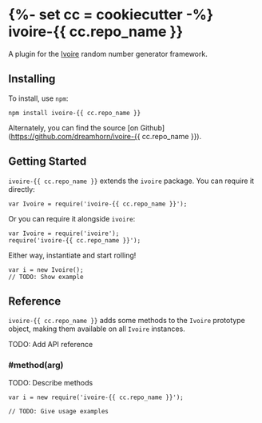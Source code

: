 {%- set cc = cookiecutter -%}
ivoire-{{ cc.repo_name }}
===================================

A plugin for the [Ivoire](https://www.npmjs.com/package/ivoire) random number
generator framework.


Installing
----------

To install, use `npm`:

```
npm install ivoire-{{ cc.repo_name }}
```

Alternately, you can find the source [on Github](https://github.com/dreamhorn/ivoire-{{ cc.repo_name }}).


Getting Started
---------------

`ivoire-{{ cc.repo_name }}` extends the `ivoire` package. You can require it directly:

```
var Ivoire = require('ivoire-{{ cc.repo_name }}');
```

Or you can require it alongside `ivoire`:

```
var Ivoire = require('ivoire');
require('ivoire-{{ cc.repo_name }}');
```

Either way, instantiate and start rolling!

```
var i = new Ivoire();
// TODO: Show example
```


Reference
---------

`ivoire-{{ cc.repo_name }}` adds some methods to the `Ivoire` prototype object, making them
available on all `Ivoire` instances.

TODO: Add API reference

### #method(arg)

TODO: Describe methods

```
var i = new require('ivoire-{{ cc.repo_name }}');

// TODO: Give usage examples
```
